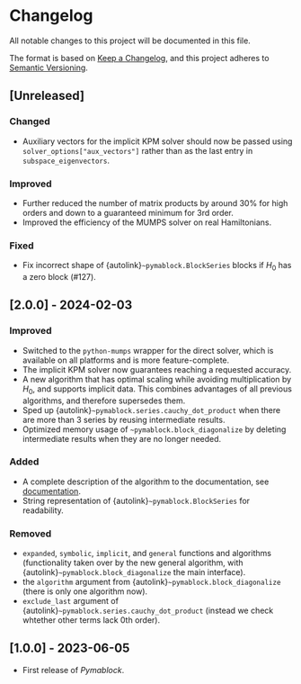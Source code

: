 # Changelog

All notable changes to this project will be documented in this file.

The format is based on [Keep a Changelog](https://keepachangelog.com/en/1.0.0/),
and this project adheres to [Semantic Versioning](https://semver.org/spec/v2.0.0.html).

## [Unreleased]

### Changed

- Auxiliary vectors for the implicit KPM solver should now be passed using `solver_options["aux_vectors"]` rather than as the last entry in `subspace_eigenvectors`.

### Improved

- Further reduced the number of matrix products by around 30% for high orders and down to a guaranteed minimum for 3rd order.
- Improved the efficiency of the MUMPS solver on real Hamiltonians.

### Fixed

- Fix incorrect shape of {autolink}`~pymablock.BlockSeries` blocks if $H_0$ has a zero block (#127).

## [2.0.0] - 2024-02-03

### Improved

- Switched to the `python-mumps` wrapper for the direct solver, which is available on all platforms and is more feature-complete.
- The implicit KPM solver now guarantees reaching a requested accuracy.
- A new algorithm that has optimal scaling while avoiding multiplication by $H_0$, and supports implicit data. This combines advantages of all previous algorithms, and therefore supersedes them.
- Sped up {autolink}`~pymablock.series.cauchy_dot_product` when there are more than 3 series by reusing intermediate results.
- Optimized memory usage of `~pymablock.block_diagonalize` by deleting intermediate results when they are no longer needed.

### Added

- A complete description of the algorithm to the documentation, see [documentation](algorithms.md).
- String representation of {autolink}`~pymablock.BlockSeries` for readability.

### Removed

- `expanded`, `symbolic`, `implicit`, and `general` functions and algorithms (functionality taken over by the new general algorithm, with {autolink}`~pymablock.block_diagonalize` the main interface).
- the `algorithm` argument from {autolink}`~pymablock.block_diagonalize` (there is only one algorithm now).
- `exclude_last` argument of {autolink}`~pymablock.series.cauchy_dot_product` (instead we check whtether other terms lack 0th order).

## [1.0.0] - 2023-06-05

- First release of _Pymablock_.
